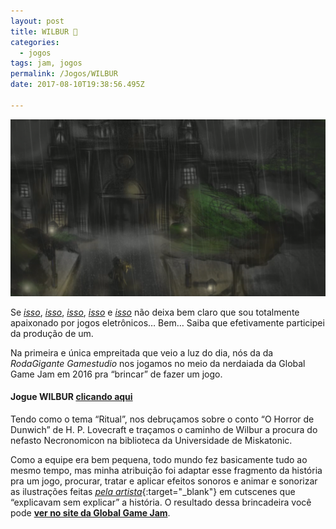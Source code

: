 ```yaml
---
layout: post
title: WILBUR 🐙
categories:
  - jogos
tags: jam, jogos
permalink: /Jogos/WILBUR
date: 2017-08-10T19:38:56.495Z

---
```


![](/images/uploads/1_4jb3sdfcwfqlmybovfp-eg.png)

Se [*isso*](/Trampos/JOGUINDIE), [*isso*](/Trampos/JOGAZERA), [*isso*](/Jogos/JOGACAST), [*isso*](/Textos/GameDesignComportamental) e [*isso*](/Textos/JogArte) não deixa bem claro que sou totalmente apaixonado por jogos eletrônicos… Bem… Saiba que efetivamente participei da produção de um.

Na primeira e única empreitada que veio a luz do dia, nós da da *RodaGigante Gamestudio* nos jogamos no meio da nerdaiada da Global Game Jam em 2016 pra “brincar” de fazer um jogo.

#### Jogue WILBUR [**clicando aqui**](https://globalgamejam.org/2016/games/wilbur)

Tendo como o tema “Ritual”, nos debruçamos sobre o conto “O Horror de Dunwich” de H. P. Lovecraft e traçamos o caminho de Wilbur a procura do nefasto Necronomicon na biblioteca da Universidade de Miskatonic.

Como a equipe era bem pequena, todo mundo fez basicamente tudo ao mesmo tempo, mas minha atribuição foi adaptar esse fragmento da história pra um jogo, procurar, tratar e aplicar efeitos sonoros e animar e sonorizar as ilustrações feitas [*pela artista*](https://www.instagram.com/oosak1_/){:target="_blank"} em cutscenes que “explicavam sem explicar” a história. O resultado dessa brincadeira você pode [**ver no site da Global Game Jam**](https://globalgamejam.org/2016/games/wilbur).

